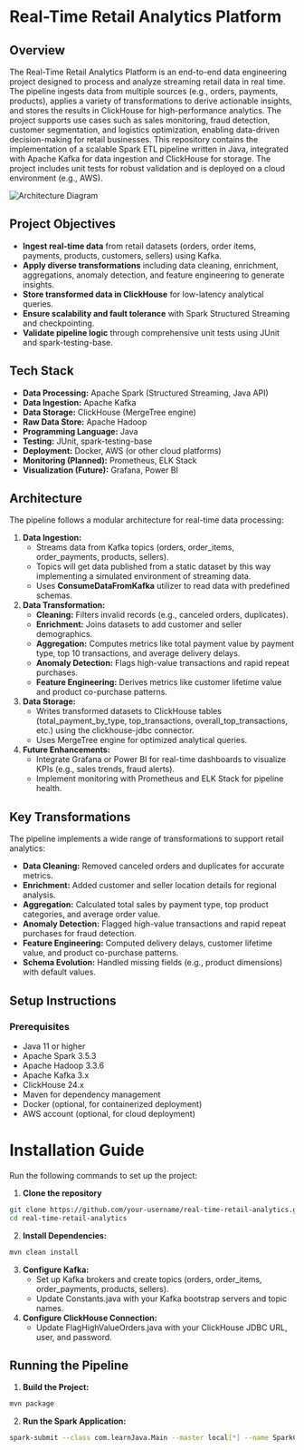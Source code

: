 # Real-Time Retail Analytics Platform

## Overview
The Real-Time Retail Analytics Platform is an end-to-end data engineering project designed to process and analyze streaming retail data in real time. The pipeline ingests data from multiple sources (e.g., orders, payments, products), applies a variety of transformations to derive actionable insights, and stores the results in ClickHouse for high-performance analytics. The project supports use cases such as sales monitoring, fraud detection, customer segmentation, and logistics optimization, enabling data-driven decision-making for retail businesses.
This repository contains the implementation of a scalable Spark ETL pipeline written in Java, integrated with Apache Kafka for data ingestion and ClickHouse for storage. The project includes unit tests for robust validation and is deployed on a cloud environment (e.g., AWS).

![Architecture Diagram](resources/images/architecture.png)
## Project Objectives
- **Ingest real-time data** from retail datasets (orders, order items, payments, products, customers, sellers) using Kafka.
- **Apply diverse transformations** including data cleaning, enrichment, aggregations, anomaly detection, and feature engineering to generate insights.
- **Store transformed data in ClickHouse** for low-latency analytical queries.
- **Ensure scalability and fault tolerance** with Spark Structured Streaming and checkpointing.
- **Validate pipeline logic** through comprehensive unit tests using JUnit and spark-testing-base.

## Tech Stack
- **Data Processing:** Apache Spark (Structured Streaming, Java API)
- **Data Ingestion:** Apache Kafka
- **Data Storage:** ClickHouse (MergeTree engine)
- **Raw Data Store:** Apache Hadoop
- **Programming Language:** Java
- **Testing:** JUnit, spark-testing-base
- **Deployment:** Docker, AWS (or other cloud platforms)
- **Monitoring (Planned):** Prometheus, ELK Stack
- **Visualization (Future):** Grafana, Power BI

## Architecture
The pipeline follows a modular architecture for real-time data processing:
1. **Data Ingestion:**
    - Streams data from Kafka topics (orders, order_items, order_payments, products, sellers).
    - Topics will get data published from a static dataset by this way implementing a simulated environment of streaming data.
    - Uses **ConsumeDataFromKafka** utilizer to read data with predefined schemas.
2. **Data Transformation:**
    - **Cleaning:** Filters invalid records (e.g., canceled orders, duplicates).
    - **Enrichment:** Joins datasets to add customer and seller demographics.
    - **Aggregation:** Computes metrics like total payment value by payment type, top 10 transactions, and average delivery delays.
    - **Anomaly Detection:** Flags high-value transactions and rapid repeat purchases.
    - **Feature Engineering:** Derives metrics like customer lifetime value and product co-purchase patterns.
3. **Data Storage:**
    - Writes transformed datasets to ClickHouse tables (total_payment_by_type, top_transactions, overall_top_transactions, etc.) using the clickhouse-jdbc connector.
    - Uses MergeTree engine for optimized analytical queries.
4. **Future Enhancements:**
    - Integrate Grafana or Power BI for real-time dashboards to visualize KPIs (e.g., sales trends, fraud alerts).
    - Implement monitoring with Prometheus and ELK Stack for pipeline health.

## Key Transformations
The pipeline implements a wide range of transformations to support retail analytics:
- **Data Cleaning:** Removed canceled orders and duplicates for accurate metrics.
- **Enrichment:** Added customer and seller location details for regional analysis.
- **Aggregation:** Calculated total sales by payment type, top product categories, and average order value.
- **Anomaly Detection:** Flagged high-value transactions and rapid repeat purchases for fraud detection.
- **Feature Engineering:** Computed delivery delays, customer lifetime value, and product co-purchase patterns.
- **Schema Evolution:** Handled missing fields (e.g., product dimensions) with default values.

## Setup Instructions
### Prerequisites
- Java 11 or higher
- Apache Spark 3.5.3
- Apache Hadoop 3.3.6
- Apache Kafka 3.x
- ClickHouse 24.x
- Maven for dependency management
- Docker (optional, for containerized deployment)
- AWS account (optional, for cloud deployment)

# Installation Guide

Run the following commands to set up the project:

1. **Clone the repository**
```bash
git clone https://github.com/your-username/real-time-retail-analytics.git
cd real-time-retail-analytics
```
2. **Install Dependencies:**
```bash
mvn clean install
```
3. **Configure Kafka:**
   - Set up Kafka brokers and create topics (orders, order_items, order_payments, products, sellers).
   - Update Constants.java with your Kafka bootstrap servers and topic names.
4. **Configure ClickHouse Connection:**
   - Update FlagHighValueOrders.java with your ClickHouse JDBC URL, user, and password.

## Running the Pipeline
1. **Build the Project:**
```bash
mvn package
```
2. **Run the Spark Application:**
```bash
spark-submit --class com.learnJava.Main --master local[*] --name SparkCheck --master local[*] --driver-memory 2g target/Retail_Analytics_Platform-1.0-SNAPSHOT-jar-with-dependencies.jar hdfs://192.168.1.37:9000/user/abuthahir/retail_project/static_resource/clickhouse_config.properties
```